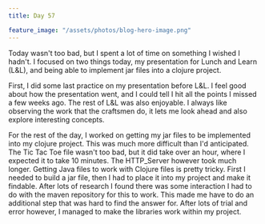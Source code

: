 ```yaml
---
title: Day 57

feature_image: "/assets/photos/blog-hero-image.png"
---
```


Today wasn't too bad, but I spent a lot of time on something I wished I hadn't. I focused on
two things today, my presentation for Lunch and Learn (L&L), and being able to implement jar files into a
clojure project.

First, I did some last practice on my presentation before L&L. I feel good about how the presentation went,
and I could tell I hit all the points I missed a few weeks ago. The rest of L&L was also enjoyable. I
always like observing the work that the craftsmen do, it lets me look ahead and also explore interesting
concepts.

For the rest of the day, I worked on getting my jar files to be implemented into my clojure project. This
was much more difficult than I'd anticipated. The Tic Tac Toe file wasn't too bad, but it did take over
an hour, where I expected it to take 10 minutes. The HTTP_Server however took much longer. Getting Java
files to work with Clojure files is pretty tricky. First I needed to build a jar file, then I had to
place it into my project and make it findable. After lots of research I found there was some
interaction I had to do with the maven repository for this to work. This made me have to do an additional
step that was hard to find the answer for. After lots of trial and error however, I managed to make the
libraries work within my project.
  

  